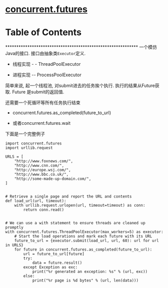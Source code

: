# [concurrent.futures](https://github.com/chaleaoch/gitblog/issues/41)

Table of Contents
=================



\*\*\*\*\*\*\*\*\*\*\*\*\*\*\*\*\*\*\*\*\*\*\*\*\*\*\*\*\*\*\*\*\*\*\*\*\*\*\*\*\*\*\*\*\*\*\*\*\*\*\*\*\*\*\*\*\*\*\*\*
 一个模仿Java的接口. 接口由抽象类`Executor`定义.

- 线程实现 - - ThreadPoolExecutor

- 进程实现 -- ProcessPoolExecutor

简单来说, 起一个线程池, 对submit进去的任务挨个执行. 执行的结果从Future获取. Future 是submit的返回值.

还需要一个死循环等所有任务执行结束

- concurrent.futures.as_completed(future_to_url)

- 或者concurrent.futures.wait

下面是一个完整例子
```text
import concurrent.futures
import urllib.request

URLS = [
    "http://www.foxnews.com/",
    "http://www.cnn.com/",
    "http://europe.wsj.com/",
    "http://www.bbc.co.uk/",
    "http://some-made-up-domain.com/",
]


# Retrieve a single page and report the URL and contents
def load_url(url, timeout):
    with urllib.request.urlopen(url, timeout=timeout) as conn:
        return conn.read()


# We can use a with statement to ensure threads are cleaned up promptly
with concurrent.futures.ThreadPoolExecutor(max_workers=5) as executor:
    # Start the load operations and mark each future with its URL
    future_to_url = {executor.submit(load_url, url, 60): url for url in URLS}
    for future in concurrent.futures.as_completed(future_to_url):
        url = future_to_url[future]
        try:
            data = future.result()
        except Exception as exc:
            print("%r generated an exception: %s" % (url, exc))
        else:
            print("%r page is %d bytes" % (url, len(data)))

```